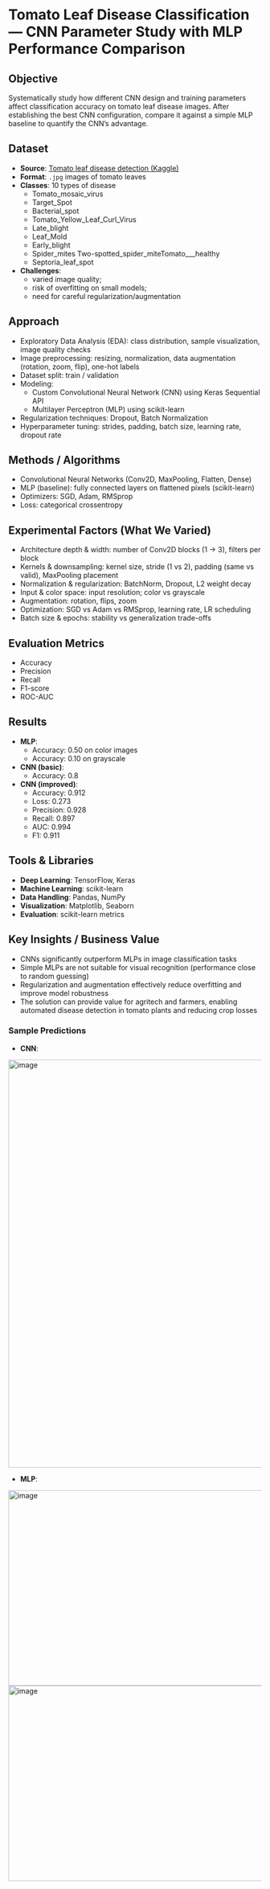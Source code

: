 # Tomato Leaf Disease Classification — CNN Parameter Study with MLP Performance Comparison

## Objective
Systematically study how different CNN design and training parameters affect classification accuracy on tomato leaf disease images. After establishing the best CNN configuration, compare it against a simple MLP baseline to quantify the CNN’s advantage.

## Dataset
- **Source**: [Tomato leaf disease detection (Kaggle)](https://www.kaggle.com/datasets/kaustubhb999/tomatoleaf)
- **Format**: `.jpg` images of tomato leaves
- **Classes**: 10 types of disease
  - Tomato_mosaic_virus
  - Target_Spot
  - Bacterial_spot
  - Tomato_Yellow_Leaf_Curl_Virus
  - Late_blight
  - Leaf_Mold
  - Early_blight
  - Spider_mites Two-spotted_spider_miteTomato___healthy
  - Septoria_leaf_spot
- **Challenges**:
    - varied image quality;
    - risk of overfitting on small models;
    - need for careful regularization/augmentation

## Approach
- Exploratory Data Analysis (EDA): class distribution, sample visualization, image quality checks
- Image preprocessing: resizing, normalization, data augmentation (rotation, zoom, flip), one-hot labels
- Dataset split: train / validation 
- Modeling:
  - Custom Convolutional Neural Network (CNN) using Keras Sequential API
  - Multilayer Perceptron (MLP) using scikit-learn
- Regularization techniques: Dropout, Batch Normalization
- Hyperparameter tuning: strides, padding, batch size, learning rate, dropout rate

## Methods / Algorithms
- Convolutional Neural Networks (Conv2D, MaxPooling, Flatten, Dense)
- MLP (baseline): fully connected layers on flattened pixels (scikit-learn)
- Optimizers: SGD, Adam, RMSprop
- Loss: categorical crossentropy

## Experimental Factors (What We Varied)
- Architecture depth & width: number of Conv2D blocks (1 → 3), filters per block
- Kernels & downsampling: kernel size, stride (1 vs 2), padding (same vs valid), MaxPooling placement
- Normalization & regularization: BatchNorm, Dropout, L2 weight decay
- Input & color space: input resolution; color vs grayscale
- Augmentation: rotation, flips, zoom
- Optimization: SGD vs Adam vs RMSprop, learning rate, LR scheduling
- Batch size & epochs: stability vs generalization trade-offs

## Evaluation Metrics
- Accuracy
- Precision
- Recall
- F1-score
- ROC-AUC

## Results
- **MLP**:
  - Accuracy: 0.50 on color images
  - Accuracy: 0.10 on grayscale
- **CNN (basic)**:
  - Accuracy: 0.8
- **CNN (improved)**:
  - Accuracy: 0.912
  - Loss: 0.273
  - Precision: 0.928
  - Recall: 0.897
  - AUC: 0.994
  - F1: 0.911

## Tools & Libraries
- **Deep Learning**: TensorFlow, Keras
- **Machine Learning**: scikit-learn
- **Data Handling**: Pandas, NumPy
- **Visualization**: Matplotlib, Seaborn
- **Evaluation**: scikit-learn metrics

## Key Insights / Business Value
- CNNs significantly outperform MLPs in image classification tasks
- Simple MLPs are not suitable for visual recognition (performance close to random guessing)
- Regularization and augmentation effectively reduce overfitting and improve model robustness
- The solution can provide value for agritech and farmers, enabling automated disease detection in tomato plants and reducing crop losses

### Sample Predictions
- **CNN**:
<img width="793" height="812" alt="image" src="https://github.com/user-attachments/assets/90bd4111-6154-4e35-b01f-0b7e4627aec7" />

- **MLP**:
<img width="515" height="389" alt="image" src="https://github.com/user-attachments/assets/84722089-6308-4dca-8bed-7363a9374a93" />

<img width="515" height="389" alt="image" src="https://github.com/user-attachments/assets/f85f7d48-25b4-4b10-a40f-129030b00764" />
